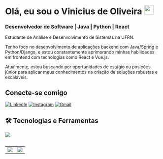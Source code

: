# Olá, eu sou o Vinicius de Oliveira <img src="https://media.giphy.com/media/hvRJCLFzcasrR4ia7z/giphy.gif" width="30px">
### Desenvolvedor de Software | Java | Python | React <br>
Estudante de Análise e Desenvolvimento de Sistemas na UFRN.

Tenho foco no desenvolvimento de aplicações backend com Java/Spring e Python/Django, e estou constantemente aprimorando minhas habilidades em frontend com tecnologias como React e Vue.js.

Atualmente, estou buscando por oportunidades de estágio ou posições júnior para aplicar meus conhecimentos na criação de soluções robustas e escaláveis.

## Conecte-se comigo
[![LinkedIn](https://img.shields.io/badge/LinkedIn-000?style=for-the-badge&logo=linkedin&logoColor=0E76A8)](https://www.linkedin.com/in/vinicius-de-oliveira-developer/)
[![Instagram](https://img.shields.io/badge/Instagram-000?style=for-the-badge&logo=instagram)](https://www.instagram.com/vinidomg/)
[![Gmail](https://img.shields.io/badge/Gmail-000?style=for-the-badge&logo=gmail)](mailto:viniciusmgomes2005@gmail.com)

## 🛠️ Tecnologias e Ferramentas

<p align="left">
  <a href="https://skillicons.dev">
    <img src="https://skillicons.dev/icons?i=java,spring,python,django,react,vue,mysql,postgres,git" />
  </a>
</p>

## 
<p align="center">
  <table>
    <tr>
      <td>
        <a href="https://github.com/anuraghazra/github-readme-stats">
          <img src="https://github-readme-stats.vercel.app/api/top-langs/?username=viniciusdomg&layout=compact&bg_color=000&border_color=800080&hide_title=true&text_color=FFF" />
        </a>
      </td>
      <td>
        <a href="https://github.com/anuraghazra/github-readme-stats">
          <img src="https://github-readme-stats.vercel.app/api?username=viniciusdomg&theme=transparent&bg_color=000&border_color=800080&show_icons=true&icon_color=800080&hide_title=true&text_color=FFF" />
        </a>
      </td>
    </tr>
  </table>
</p>
